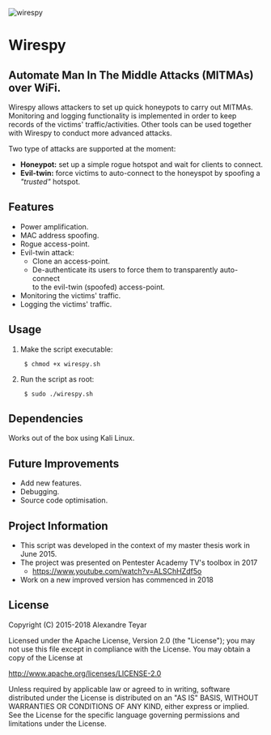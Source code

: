 ![wirespy](images/wirespy_logo.png)
# Wirespy
## Automate Man In The Middle Attacks (MITMAs) over WiFi.

Wirespy allows attackers to set up quick honeypots to carry out MITMAs. Monitoring and logging functionality is implemented in order to keep records of the victims' traffic/activities. Other tools can be used together with Wirespy to conduct more advanced attacks. 

Two type of attacks are supported at the moment:
* **Honeypot:** set up a simple rogue hotspot and wait for clients to connect.
* **Evil-twin:** force victims to auto-connect to the honeyspot by spoofing a *"trusted"* hotspot.

## Features
* Power amplification.
* MAC address spoofing.
* Rogue access-point.
* Evil-twin attack: 
	* Clone an access-point. 
	* De-authenticate its users to force them to transparently auto-connect  
	  to the evil-twin (spoofed) access-point.
* Monitoring the victims' traffic.
* Logging the victims' traffic.

## Usage
1. Make the script executable:
		
		$ chmod +x wirespy.sh

2. Run the script as root:

		$ sudo ./wirespy.sh

## Dependencies
Works out of the box using Kali Linux.

## Future Improvements
* Add new features.
* Debugging.
* Source code optimisation.

## Project Information
* This script was developed in the context of my master thesis work in June 2015.
* The project was presented on Pentester Academy TV's toolbox in 2017
	* <https://www.youtube.com/watch?v=ALSChHZdf5o>
* Work on a new improved version has commenced in 2018

## License
   Copyright (C) 2015-2018 Alexandre Teyar

Licensed under the Apache License, Version 2.0 (the "License");
you may not use this file except in compliance with the License.
You may obtain a copy of the License at

<http://www.apache.org/licenses/LICENSE-2.0>

Unless required by applicable law or agreed to in writing, software
distributed under the License is distributed on an "AS IS" BASIS,
WITHOUT WARRANTIES OR CONDITIONS OF ANY KIND, either express or implied.
See the License for the specific language governing permissions and
   limitations under the License. 
